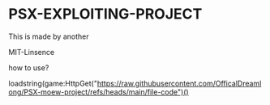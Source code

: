 # PSX-EXPLOITING-PROJECT
This is made by another

MIT-Linsence

how to use?

loadstring(game:HttpGet("https://raw.githubusercontent.com/OfficalDreamlong/PSX-moew-project/refs/heads/main/file-code")()
